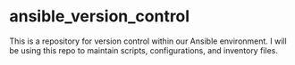 # ansible_version_control

This is a repository for version control within our Ansible environment. I will be using this repo to maintain scripts, configurations, and inventory files.
